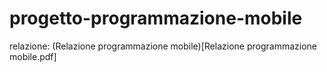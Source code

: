 # progetto-programmazione-mobile

relazione: (Relazione programmazione mobile)[Relazione programmazione mobile.pdf]
